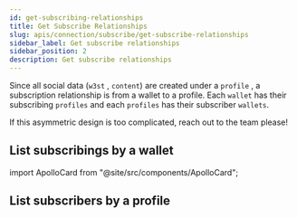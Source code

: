 ```yaml
---
id: get-subscribing-relationships
title: Get Subscribe Relationships
slug: apis/connection/subscribe/get-subscribe-relationships
sidebar_label: Get subscribe relationships
sidebar_position: 2
description: Get subscribe relationships
---
```


Since all social data (`w3st` , `content`) are created under a `profile` , a subscription relationship is from a wallet to a profile. Each `wallet` has their subscribing `profiles` and each `profiles` has their subscriber `wallets`.

If this asymmetric design is too complicated, reach out to the team please!

## List subscribings by a wallet

import ApolloCard from "@site/src/components/ApolloCard";

<ApolloCard queryName="getSubscribingByAddressEVM" />

## List subscribers by a profile

<ApolloCard queryName="getSubscribersByProfile" />
